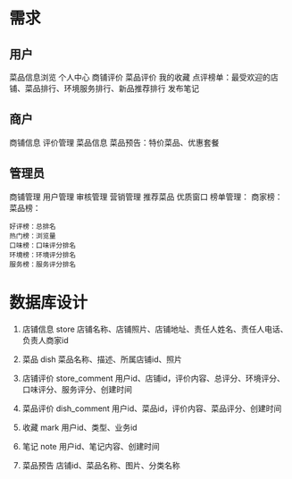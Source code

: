 # 需求
## 用户
菜品信息浏览
个人中心
商铺评价
菜品评价
我的收藏
点评榜单：最受欢迎的店铺、菜品排行、环境服务排行、新品推荐排行
发布笔记

## 商户
商铺信息
评价管理
菜品信息
菜品预告：特价菜品、优惠套餐

## 管理员
商铺管理
用户管理
审核管理 
营销管理
    推荐菜品
    优质窗口
榜单管理：
    商家榜：
    菜品榜：
   
    好评榜：总排名
    热门榜：浏览量
    口味榜：口味评分排名
    环境榜：环境评分排名
    服务榜：服务评分排名



# 数据库设计
1. 店铺信息 store
店铺名称、店铺照片、店铺地址、责任人姓名、责任人电话、负责人商家id

2. 菜品 dish
菜品名称、描述、所属店铺id、照片

3. 店铺评价 store_comment
用户id、店铺id，评价内容、总评分、环境评分、口味评分、服务评分、创建时间

4. 菜品评价 dish_comment
用户id、菜品id，评价内容、菜品评分、创建时间

5. 收藏 mark
用户id、类型、业务id

5. 笔记 note
用户id、笔记内容、创建时间

7. 菜品预告
店铺id、菜品名称、图片、分类名称